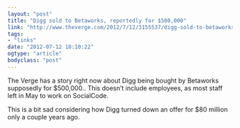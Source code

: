 ```yaml
---
layout: "post"
title: "Digg sold to Betaworks, reportedly for $500,000"
link: "http://www.theverge.com/2012/7/12/3155537/digg-sold-to-betaworks-reportedly-for-500000"
tags: 
- "links"
date: "2012-07-12 18:10:22"
ogtype: "article"
bodyclass: "post"
---
```


The Verge has a story right now about Digg being bought by Betaworks supposedly for $500,000.. This doesn’t include employees, as most staff left in May to work on SocialCode.

This is a bit sad considering how Digg turned down an offer for $80 million only a couple years ago.